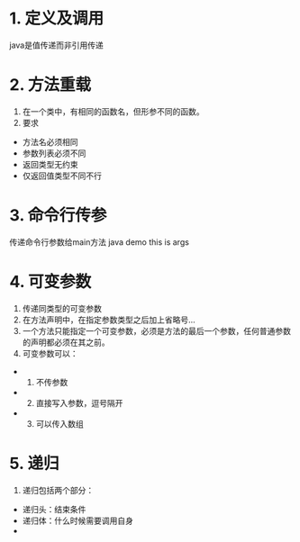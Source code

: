 # 1. 定义及调用
java是值传递而非引用传递

# 2. 方法重载
1. 在一个类中，有相同的函数名，但形参不同的函数。
2. 要求
- 方法名必须相同
- 参数列表必须不同
- 返回类型无约束
- 仅返回值类型不同不行

# 3. 命令行传参
传递命令行参数给main方法
java demo this is args

# 4. 可变参数
1. 传递同类型的可变参数
2. 在方法声明中，在指定参数类型之后加上省略号...
3. 一个方法只能指定一个可变参数，必须是方法的最后一个参数，任何普通参数的声明都必须在其之前。
4. 可变参数可以：
- 1. 不传参数
- 2. 直接写入参数，逗号隔开
- 3. 可以传入数组

# 5. 递归
1. 递归包括两个部分：
- 递归头：结束条件
- 递归体：什么时候需要调用自身
- 